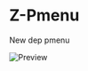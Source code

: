 # Z-Pmenu
New dep pmenu

![Preview](https://media.discordapp.net/attachments/848834935007870986/857309235414171678/unknown.png)
